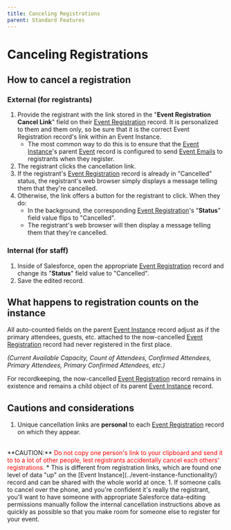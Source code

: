 ```yaml
---
title: Canceling Registrations
parent: Standard Features
---
```


# Canceling Registrations

## How to cancel a registration

### External (for registrants)

1. Provide the registrant with the link stored in the "**Event Registration Cancel Link**" field on their [Event Registration](../../object-field-resources/summit-event-reg-obj/) record.  It is personalized to them and them only, so be sure that it is the correct Event Registration record's link within an Event Instance.
    * The most common way to do this is to ensure that the [Event Instance](../event-instance-functionality/)'s parent [Event](../../Getting-Started/create-basic-event/) record is configured to send [Event Emails](../create-event-email/create-event-email/) to registrants when they register.
2. The registrant clicks the cancellation link.
3. If the registrant's [Event Registration](../../object-field-resources/summit-event-reg-obj/) record is already in "Cancelled" status, the registrant's web browser simply displays a message telling them that they're cancelled.
4. Otherwise, the link offers a button for the registrant to click.  When they do:
    * In the background, the corresponding [Event Registration](../../object-field-resources/summit-event-reg-obj/)'s "**Status**" field value flips to "Cancelled".
    * The registrant's web browser will then display a message telling them that they're cancelled.

### Internal (for staff)

1. Inside of Salesforce, open the appropriate [Event Registration](../../object-field-resources/summit-event-reg-obj/) record and change its "**Status**" field value to "Cancelled".
2. Save the edited record.

## What happens to registration counts on the instance

All auto-counted fields on the parent [Event Instance](../event-instance-functionality/) record adjust as if the primary attendees, guests, etc. attached to the now-cancelled [Event Registration](../../object-field-resources/summit-event-reg-obj/) record had never registered in the first place.

_(Current Available Capacity, Count of Attendees, Confirmed Attendees, Primary Attendees, Primary Confirmed Attendees, etc.)_

For recordkeeping, the now-cancelled [Event Registration](../../object-field-resources/summit-event-reg-obj/) record remains in existence and remains a child object of its parent [Event Instance](../event-instance-functionality/) record.

## Cautions and considerations

1. Unique cancellation links are **personal** to each [Event Registration](../../object-field-resources/summit-event-reg-obj/) record on which they appear.
<br/>
**CAUTION:**  <Font color="red">Do not copy one person's link to your clipboard and send it to to a lot of other people, lest registrants accidentally cancel each others' registrations.</Font>
    * This is different from registration links, which are found one level of data "up" on the [Event Instance](../event-instance-functionality/) record and can be shared with the whole world at once.
1. If someone calls to cancel over the phone, and you're confident it's really the registrant, you'll want to have someone with appropriate Salesforce data-editing permissions manually follow the internal cancellation instructions above as quickly as possible so that you make room for someone else to register for your event.
